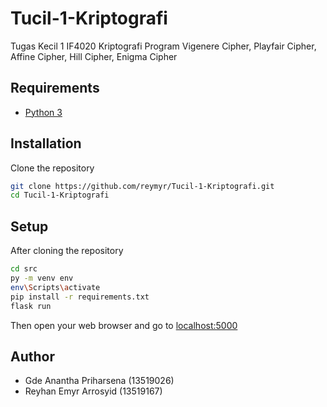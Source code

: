 # Tucil-1-Kriptografi
Tugas Kecil 1 IF4020 Kriptografi Program Vigenere Cipher, Playfair Cipher, Affine Cipher, Hill Cipher, Enigma Cipher

## Requirements
- [Python 3](https://www.python.org/downloads/)

## Installation
Clone the repository
```bash
git clone https://github.com/reymyr/Tucil-1-Kriptografi.git
cd Tucil-1-Kriptografi
```
## Setup
After cloning the repository
```bash 
cd src
py -m venv env
env\Scripts\activate
pip install -r requirements.txt
flask run
```
Then open your web browser and go to [localhost:5000](http://localhost:5000)

## Author
- Gde Anantha Priharsena (13519026)
- Reyhan Emyr Arrosyid (13519167)